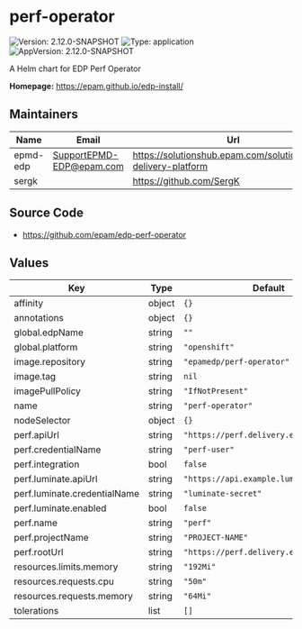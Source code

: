 # perf-operator

![Version: 2.12.0-SNAPSHOT](https://img.shields.io/badge/Version-2.12.0--SNAPSHOT-informational?style=flat-square) ![Type: application](https://img.shields.io/badge/Type-application-informational?style=flat-square) ![AppVersion: 2.12.0-SNAPSHOT](https://img.shields.io/badge/AppVersion-2.12.0--SNAPSHOT-informational?style=flat-square)

A Helm chart for EDP Perf Operator

**Homepage:** <https://epam.github.io/edp-install/>

## Maintainers

| Name | Email | Url |
| ---- | ------ | --- |
| epmd-edp | <SupportEPMD-EDP@epam.com> | <https://solutionshub.epam.com/solution/epam-delivery-platform> |
| sergk |  | <https://github.com/SergK> |

## Source Code

* <https://github.com/epam/edp-perf-operator>

## Values

| Key | Type | Default | Description |
|-----|------|---------|-------------|
| affinity | object | `{}` |  |
| annotations | object | `{}` |  |
| global.edpName | string | `""` |  |
| global.platform | string | `"openshift"` |  |
| image.repository | string | `"epamedp/perf-operator"` |  |
| image.tag | string | `nil` |  |
| imagePullPolicy | string | `"IfNotPresent"` |  |
| name | string | `"perf-operator"` |  |
| nodeSelector | object | `{}` |  |
| perf.apiUrl | string | `"https://perf.delivery.example.com"` |  |
| perf.credentialName | string | `"perf-user"` |  |
| perf.integration | bool | `false` |  |
| perf.luminate.apiUrl | string | `"https://api.example.luminatesec.com"` |  |
| perf.luminate.credentialName | string | `"luminate-secret"` |  |
| perf.luminate.enabled | bool | `false` |  |
| perf.name | string | `"perf"` |  |
| perf.projectName | string | `"PROJECT-NAME"` |  |
| perf.rootUrl | string | `"https://perf.delivery.example.com"` |  |
| resources.limits.memory | string | `"192Mi"` |  |
| resources.requests.cpu | string | `"50m"` |  |
| resources.requests.memory | string | `"64Mi"` |  |
| tolerations | list | `[]` |  |

